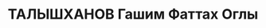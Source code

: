 ---
title: ТАЛЫШХАНОВ Гашим Фаттах Оглы
description: "азербайджанец. Из дворян (ханов).\n Арестован в 1937\n Приговор: ВК\
  \ ВС СССР, 10.1937 - ИТЛ (кат.2) с конфискацией имущества.\n Источники: Сталинский\
  \ список от 03.10.1937 (Аз.ССР, Кат.2)"
---